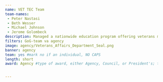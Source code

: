 ```yaml
---
name: VET TEC Team
team-names: 
 - Peter Nastasi
 - Beth Wesser
 - Michael Johnson
 - Jerome Golombeck
description: Managed a nationwide education program offering veterans more accessible employment opportunities through high-tech, accelerated learning programs.
filters: GoG-team va agency
image: agency/Veterans_Affairs_Department_Seal.png
banner: agency
team: yes #mark no if an individual, NO CAPS 
length: short
award: Agency #type of award, either Agency, Council, or President's; this is case sensitive so make sure to match the options listed exactly. This section generates the format of the card


---
```

